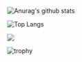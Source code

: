 ![Anurag's github stats](https://github-readme-stats.vercel.app/api?username=GaetanFrejoux&show_icons=true&theme=bear&count_private=true)

![Top Langs](https://github-readme-stats.vercel.app/api/top-langs/?username=GaetanFrejoux&theme=bear)


![](https://komarev.com/ghpvc/?username=GaetanFrejoux&color=lightgrey&label=views)

![trophy](https://github-profile-trophy.vercel.app/?username=GaetanFrejoux&theme=juicyfresh&no-frame=true&no-bg=true&margin-w=15)
